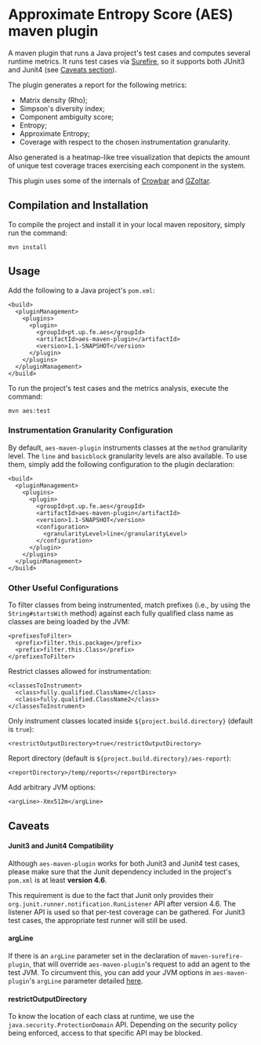 # Approximate Entropy Score (AES) maven plugin

A maven plugin that runs a Java project's test cases and computes several runtime metrics. 
It runs test cases via [Surefire](https://maven.apache.org/surefire/maven-surefire-plugin/), so it supports both JUnit3 and Junit4 (see [Caveats section](#caveats)).

The plugin generates a report for the following metrics:

* Matrix density (Rho);
* Simpson's diversity index;
* Component ambiguity score;
* Entropy;
* Approximate Entropy;
* Coverage with respect to the chosen instrumentation granularity.
 
Also generated is a heatmap-like tree visualization that depicts the amount of unique test coverage traces exercising each component in the system.

This plugin uses some of the internals of [Crowbar](http://crowbar.io/) and [GZoltar](http://gzoltar.com/).

## Compilation and Installation

To compile the project and install it in your local maven repository, simply run the command:
```
mvn install
```

## Usage

Add the following to a Java project's `pom.xml`:
```
<build>
  <pluginManagement>
    <plugins>
      <plugin>
        <groupId>pt.up.fe.aes</groupId>
        <artifactId>aes-maven-plugin</artifactId>
        <version>1.1-SNAPSHOT</version>
      </plugin>
    </plugins>
  </pluginManagement>
</build>
```

To run the project's test cases and the metrics analysis, execute the command:
```
mvn aes:test
```


### Instrumentation Granularity Configuration
By default, `aes-maven-plugin` instruments classes at the `method` granularity level. The `line` and `basicblock` granularity levels are also available. To use them, simply add the following configuration to the plugin declaration:
```
<build>
  <pluginManagement>
    <plugins>
      <plugin>
        <groupId>pt.up.fe.aes</groupId>
        <artifactId>aes-maven-plugin</artifactId>
        <version>1.1-SNAPSHOT</version>
        <configuration>
          <granularityLevel>line</granularityLevel>
        </configuration>
      </plugin>
    </plugins>
  </pluginManagement>
</build>
```

### Other Useful Configurations

To filter classes from being instrumented, match prefixes (i.e., by using the `String#startsWith` method) against each fully qualified class name as classes are being loaded by the JVM:
```
<prefixesToFilter>
  <prefix>filter.this.package</prefix>
  <prefix>filter.this.Class</prefix>
</prefixesToFilter>
```

Restrict classes allowed for instrumentation:
```
<classesToInstrument>
  <class>fully.qualified.ClassName</class>
  <class>fully.qualified.ClassName2</class>
</classesToInstrument>
```

Only instrument classes located inside `${project.build.directory}` (default is `true`):
```
<restrictOutputDirectory>true</restrictOutputDirectory>
```

Report directory (default is `${project.build.directory}/aes-report`):
```
<reportDirectory>/temp/reports</reportDirectory>
```

Add arbitrary JVM options:
```
<argLine>-Xmx512m</argLine>
```

## Caveats

#### Junit3 and Junit4 Compatibility

Although `aes-maven-plugin` works for both Junit3 and Junit4 test cases, please make sure that the Junit dependency included in the project's `pom.xml` is at least **version 4.6**.
 
This requirement is due to the fact that Junit only provides their `org.junit.runner.notification.RunListener` API after version 4.6. The listener API is used so that per-test coverage can be gathered.
For Junit3 test cases, the appropriate test runner will still be used.

#### argLine

If there is an `argLine` parameter set in the declaration of `maven-surefire-plugin`, that will override `aes-maven-plugin`'s request to add an agent to the test JVM. 
To circumvent this, you can add your JVM options in `aes-maven-plugin`'s `argLine` parameter detailed [here](#other-useful-configurations).

#### restrictOutputDirectory

To know the location of each class at runtime, we use the `java.security.ProtectionDomain` API. Depending on the security policy being enforced, access to that specific API may be blocked.
